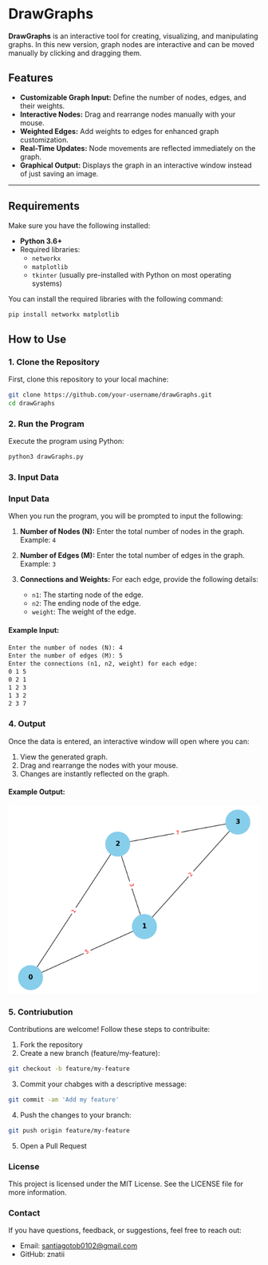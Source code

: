 # DrawGraphs

**DrawGraphs** is an interactive tool for creating, visualizing, and manipulating graphs. In this new version, graph nodes are interactive and can be moved manually by clicking and dragging them. 
## Features

- **Customizable Graph Input:** Define the number of nodes, edges, and their weights.
- **Interactive Nodes:** Drag and rearrange nodes manually with your mouse.
- **Weighted Edges:** Add weights to edges for enhanced graph customization.
- **Real-Time Updates:** Node movements are reflected immediately on the graph.
- **Graphical Output:** Displays the graph in an interactive window instead of just saving an image.

---

## Requirements

Make sure you have the following installed:

- **Python 3.6+**
- Required libraries:
  - `networkx`
  - `matplotlib`
  - `tkinter` (usually pre-installed with Python on most operating systems)
  
You can install the required libraries with the following command:

```bash
pip install networkx matplotlib
````

## How to Use

### 1. Clone the Repository
First, clone this repository to your local machine:

```bash
git clone https://github.com/your-username/drawGraphs.git
cd drawGraphs
```

### 2. Run the Program
Execute the program using Python:
```bash
python3 drawGraphs.py
```

### 3. Input Data
### Input Data

When you run the program, you will be prompted to input the following:

1. **Number of Nodes (N):** Enter the total number of nodes in the graph.  
   Example: `4`  

2. **Number of Edges (M):** Enter the total number of edges in the graph.  
   Example: `3`  

3. **Connections and Weights:** For each edge, provide the following details:
   - `n1`: The starting node of the edge.
   - `n2`: The ending node of the edge.
   - `weight`: The weight of the edge.

#### Example Input:
```text
Enter the number of nodes (N): 4
Enter the number of edges (M): 5
Enter the connections (n1, n2, weight) for each edge:
0 1 5
0 2 1
1 2 3
1 3 2
2 3 7
```

### 4. Output
Once the data is entered, an interactive window will open where you can:

1. View the generated graph.
2. Drag and rearrange the nodes with your mouse.
3. Changes are instantly reflected on the graph.

#### Example Output:
![img.png](img.png)

### 5. Contriubution
Contributions are welcome! Follow these steps to contribuite:
1. Fork the repository
2. Create a new branch (feature/my-feature):
```bash
git checkout -b feature/my-feature
```
3. Commit your chabges with a descriptive message:
```bash
git commit -am 'Add my feature'
```
4. Push the changes to your branch:
```bash
git push origin feature/my-feature
```
5. Open a Pull Request

### License 
This project is licensed under the MIT License. See the LICENSE file for more information.


### Contact 
If you have questions, feedback, or suggestions, feel free to reach out:

- Email: santiagotob0102@gmail.com
- GitHub: znatii
